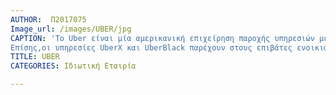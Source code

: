 ```yaml
---
AUTHOR:  Π2017075
Image_url: /images/UBER/jpg
CAPTION: 'To Uber είναι μία αμερικανική επιχείρηση παροχής υπηρεσιών με έδρα στο Σαν Φρανσίσκο.Ιδρύθηκε το 2009 και το όνομά του προέρχεται από τηνγερμανική λέξη über, που σημαίνει "πάνω (από)". Προσφέρει online παροχές υπηρεσιών μεταφοράς προσώπων σε πολλές πόλεις παγκοσμίως. 
Επίσης,οι υπηρεσίες UberX και UberBlack παρέχουν στους επιβάτες ενοικιαζόμενα οχήματα με οδηγό και η UberPop τους μεταφέρει με ιδιώτη οδηγό σε ιδιόκτητο αυτοκίνητο. Η UberTaxi παρέχει κανονικά ταξί. Ακόμη, η διαμεσολάβηση επιβάτη-οδηγού πραγματοποιείται μέσω μίας εφαρμογής για κινητά ή μίας ιστοσελίδας. Τέλος, η επιχείρηση χρεώνει προμήθεια έως 20% της τιμής της διαδρομής και η εφαρμογή συγκαταλέγεται τις εφαρμογές ταξί.'
TITLE: UBER
CATEGORIES: Ιδιωτική Εταιρία

--- 
```

